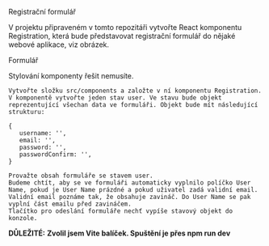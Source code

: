 Registrační formulář

V projektu připraveném v tomto repozitáři vytvořte React komponentu Registration, která bude představovat registrační formulář do nějaké webové aplikace, viz obrázek.

Formulář

Stylování komponenty řešit nemusíte.

    Vytvořte složku src/components a založte v ní komponentu Registration.
    V komponentě vytvořte jeden stav user. Ve stavu bude objekt reprezentující všechan data ve formuláři. Objekt bude mít následující strukturu:

    {
       username: '',
       email: '',
       password: '',
       passwordConfirm: '',
    }

    Provažte obsah formuláře se stavem user.
    Budeme chtít, aby se ve formuláři automaticky vyplnilo políčko User Name, pokud je User Name prázdné a pokud uživatel zadá validní email. Validní email poznáme tak, že obsahuje zavináč. Do User Name se pak vyplní část emailu před zavináčem.
    Tlačítko pro odeslání formuláře nechť vypíše stavový objekt do konzole.


**DŮLEŽITÉ:**
**Zvolil jsem Vite balíček. Spuštění je přes npm run dev**
